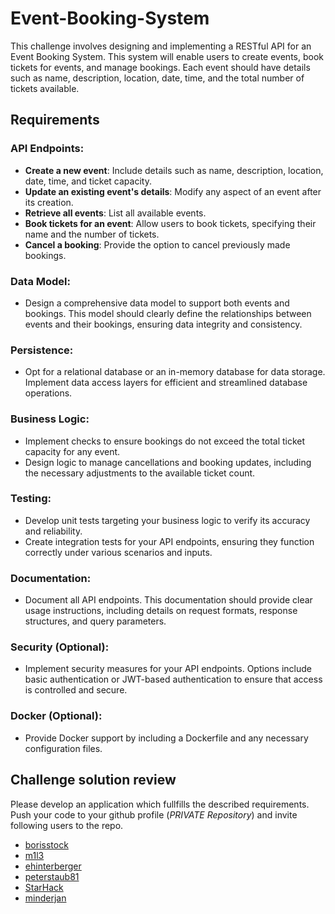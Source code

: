 # Event-Booking-System
This challenge involves designing and implementing a RESTful API for an Event Booking System. This system will enable users to create events, book tickets for events, and manage bookings. Each event should have details such as name, description, location, date, time, and the total number of tickets available.

## Requirements

### API Endpoints:

- **Create a new event**: Include details such as name, description, location, date, time, and ticket capacity.
- **Update an existing event's details**: Modify any aspect of an event after its creation.
- **Retrieve all events**: List all available events.
- **Book tickets for an event**: Allow users to book tickets, specifying their name and the number of tickets.
- **Cancel a booking**: Provide the option to cancel previously made bookings.

### Data Model:

- Design a comprehensive data model to support both events and bookings. This model should clearly define the relationships between events and their bookings, ensuring data integrity and consistency.

### Persistence:

- Opt for a relational database or an in-memory database for data storage. Implement data access layers for efficient and streamlined database operations.

### Business Logic:

- Implement checks to ensure bookings do not exceed the total ticket capacity for any event.
- Design logic to manage cancellations and booking updates, including the necessary adjustments to the available ticket count.

### Testing:

- Develop unit tests targeting your business logic to verify its accuracy and reliability.
- Create integration tests for your API endpoints, ensuring they function correctly under various scenarios and inputs.

### Documentation:

- Document all API endpoints. This documentation should provide clear usage instructions, including details on request formats, response structures, and query parameters.

### Security (Optional):

- Implement security measures for your API endpoints. Options include basic authentication or JWT-based authentication to ensure that access is controlled and secure.

### Docker (Optional):

- Provide Docker support by including a Dockerfile and any necessary configuration files.


## Challenge solution review
Please develop an application which fullfills the described requirements. Push your code to your github profile (*PRIVATE Repository*) and invite following users to the repo.

* [borisstock](https://github.com/borisstock)
* [m1l3](https://github.com/m1l3)
* [ehinterberger](https://github.com/ehinterberger)
* [peterstaub81](https://github.com/peterstaub81)
* [StarHack](https://github.com/StarHack)
* [minderjan](https://github.com/minderjan)
